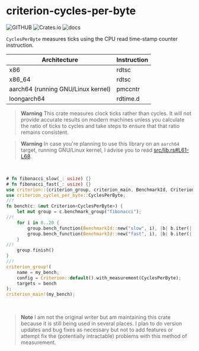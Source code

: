 # criterion-cycles-per-byte

![GITHUB](https://img.shields.io/github/last-commit/wainwrightmark/criterion-cycles-per-byte)
![Crates.io](https://img.shields.io/crates/v/criterion-cycles-per-byte)
![docs](https://img.shields.io/docsrs/criterion-cycles-per-byte)


`CyclesPerByte` measures ticks using the CPU read time-stamp counter instruction.

| Architecture | Instruction |
| ------------ | ----------- |
| x86          | rdtsc       |
| x86_64       | rdtsc       |
| aarch64 (running GNU/Linux kernel)     | pmccntr     |
| loongarch64  | rdtime.d    |

> **Warning**
This crate measures clock ticks rather than cycles. It will not provide accurate results on modern machines unless you calculate the ratio of ticks to cycles and take steps to ensure that that ratio remains consistent.

> **Warning**
In case you're planning to use this library on an `aarch64` target, running GNU/Linux kernel, I advise you to read [src/lib.rs#L61-L68](src/lib.rs#L61-L68).

<br>


```rust
# fn fibonacci_slow(_: usize) {}
# fn fibonacci_fast(_: usize) {}
use criterion::{criterion_group, criterion_main, BenchmarkId, Criterion};
use criterion_cycles_per_byte::CyclesPerByte;
//!
fn bench(c: &mut Criterion<CyclesPerByte>) {
    let mut group = c.benchmark_group("fibonacci");
//!
    for i in 0..20 {
        group.bench_function(BenchmarkId::new("slow", i), |b| b.iter(|| fibonacci_slow(i)));
        group.bench_function(BenchmarkId::new("fast", i), |b| b.iter(|| fibonacci_fast(i)));
    }
//!
    group.finish()
}
//!
criterion_group!(
    name = my_bench;
    config = Criterion::default().with_measurement(CyclesPerByte);
    targets = bench
);
criterion_main!(my_bench);
```

<br>

> **Note**
I am not the original writer but am maintaining this crate because it is still being used in several places. I plan to do version updates and bug fixes as necessary but not to add features or attempt fix the (potentially intractable)  problems with this method of measurement.
